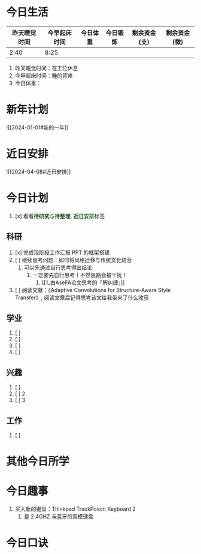 
# 今日生活

| 昨天睡觉时间 | 今早起床时间 | 今日体重 | 今日锻炼 | 剩余资金(支) | 剩余资金(微) |
| ------ | ------ | ---- | ---- | ------- | ------- |
| 2:40   | 8:25   |      |      |         |         |

1. 昨天睡觉时间：在工位休息
2. 今早起床时间：睡的背疼
3. 今日体重：

# 新年计划

![[2024-01-01#新的一年]]

# 近日安排

![[2024-04-08#近日安排]]

# 今日计划

1. [x] 看看<mark style="background: #BBFABBA6;">待研究</mark>与<mark style="background: #BBFABBA6;">待整理</mark>,  <mark style="background: #BBFABBA6;">近日安排</mark>标签

## 科研

1. [x] 完成现阶段工作汇报 PPT 的框架搭建
2. [ ] 继续思考问题：如何将风格迁移与传统文化结合
	1. 可以先通过自行思考得出结论
		1. 一定要先自行思考！不然思路会被干扰！
			1. [[1_由AseFA论文思考的「解纠缠」]] 
3. [ ] 阅读文献：《Adaptive Convolutions for Structure-Aware Style Transfer》, 阅读文章后记得思考该文给我带来了什么收获

## 学业

1. [ ] 
2. [ ] 
3. [ ] 
4. [ ] 

## 兴趣

1. [ ] 
2. [ ] 2
3. [ ] 3 

## 工作

1. [ ] 

# 其他今日所学



# 今日趣事

1. 买入新的键盘：Thinkpad TrackPoiont Keyboard 2
	1. 是 2.4GHZ 与蓝牙的双模键盘


# 今日口诀


